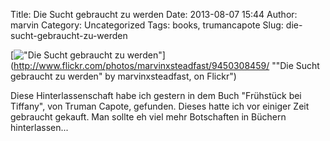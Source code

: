 Title: Die Sucht gebraucht zu werden
Date: 2013-08-07 15:44
Author: marvin
Category: Uncategorized
Tags: books, trumancapote
Slug: die-sucht-gebraucht-zu-werden

[!["Die Sucht gebraucht zu
werden"](https://farm3.staticflickr.com/2866/9450308459_d1fd0c29b2_b.jpg)](http://www.flickr.com/photos/marvinxsteadfast/9450308459/ ""Die Sucht gebraucht zu werden" by marvinxsteadfast, on Flickr")

Diese Hinterlassenschaft habe ich gestern in dem Buch "Frühstück bei
Tiffany", von Truman Capote, gefunden. Dieses hatte ich vor einiger Zeit
gebraucht gekauft. Man sollte eh viel mehr Botschaften in Büchern
hinterlassen...

